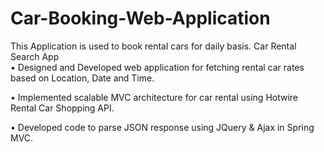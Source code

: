 # Car-Booking-Web-Application
This Application is used to book rental cars for daily basis.
Car Rental Search App                                                          	                     
•	Designed and Developed web application for fetching rental car rates based on Location, Date and Time.

•	Implemented scalable MVC architecture for car rental using Hotwire Rental Car Shopping API. 

•	Developed code to parse JSON response using JQuery & Ajax in Spring MVC.
